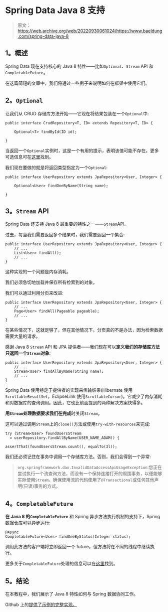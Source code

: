 # Spring Data Java 8 支持

> 原文：<https://web.archive.org/web/20220930061024/https://www.baeldung.com/spring-data-java-8>

## 1。概述

Spring Data 现在支持核心的 Java 8 特性——比如`Optional`、`Stream` API 和`CompletableFuture`。

在这篇简短的文章中，我们将通过一些例子来说明如何在框架中使用它们。

## 2。`Optional`

让我们从 CRUD 存储库方法开始——它现在将结果包装在一个`Optional`中:

```
public interface CrudRepository<T, ID> extends Repository<T, ID> {

    Optional<T> findById(ID id);

}
```

当返回一个`Optional`实例时，这是一个有用的提示，表明该值可能不存在。更多可选信息可在[这里](/web/20220626202127/https://www.baeldung.com/java-optional)找到。

我们现在要做的就是将返回类型指定为一个`Optional`:

```
public interface UserRepository extends JpaRepository<User, Integer> {

    Optional<User> findOneByName(String name);

} 
```

## 3。`Stream` API

Spring Data 还支持 Java 8 最重要的特性之一——`Stream`API。

过去，每当我们需要返回多个结果时，我们需要返回一个集合:

```
public interface UserRepository extends JpaRepository<User, Integer> {
    // ...
    List<User> findAll();
    // ...
}
```

这种实现的一个问题是内存消耗。

我们必须急切地加载并保存所有检索到的对象。

我们可以通过利用分页来改进:

```
public interface UserRepository extends JpaRepository<User, Integer> {
    // ...
    Page<User> findAll(Pageable pageable);
    // ...
} 
```

在某些情况下，这就足够了，但在其他情况下，分页真的不是办法，因为检索数据需要大量的请求。

感谢 Java 8 `Stream` API 和 JPA 提供者——我们现在可以**定义我们的存储库方法只返回一个`Stream`对象**:

```
public interface UserRepository extends JpaRepository<User, Integer> {
    // ...
    Stream<User> findAllByName(String name);
    // ...
}
```

Spring Data 使用特定于提供者的实现来传输结果(Hibernate 使用`ScrollableResultSet`，EclipseLink 使用`ScrollableCursor`)。它减少了内存消耗和对数据库的查询调用。因此，它也比前面提到的两种解决方案快得多。

**用`Stream`处理数据要求我们在完成**时关闭`Stream`。

这可以通过调用`Stream`上的`close()`方法或使用`try-with-resources`来完成:

```
try (Stream<User> foundUsersStream 
  = userRepository.findAllByName(USER_NAME_ADAM)) {

assertThat(foundUsersStream.count(), equalTo(3l)); 
```

我们还必须记住在事务中调用一个存储库方法。否则，我们会得到一个异常:

> `org.springframework.dao.InvalidDataAccessApiUsageException`:您正在尝试执行一个流查询方法，而没有一个保持连接打开的周围事务，以便能够实际使用`Stream`。确保使用流的代码使用了`@Transactional`或任何其他声明(只读)事务的方式。

## 4。`CompletableFuture`

**在 Java 8 的`CompletableFuture`** 和 Spring 异步方法执行机制的支持下，Spring 数据仓库可以异步运行:

```
@Async
CompletableFuture<User> findOneByStatus(Integer status); 
```

调用此方法的客户端将立即返回一个 future，但方法将在不同的线程中继续执行。

更多关于`CompletableFuture`处理的信息可以在[这里](/web/20220626202127/https://www.baeldung.com/java-completablefuture)找到。

## 5。结论

在本教程中，我们展示了 Java 8 特性如何与 Spring 数据协同工作。

Github 上的[提供了示例的完整实现。](https://web.archive.org/web/20220626202127/https://github.com/eugenp/tutorials/tree/master/persistence-modules/spring-data-jpa-enterprise)